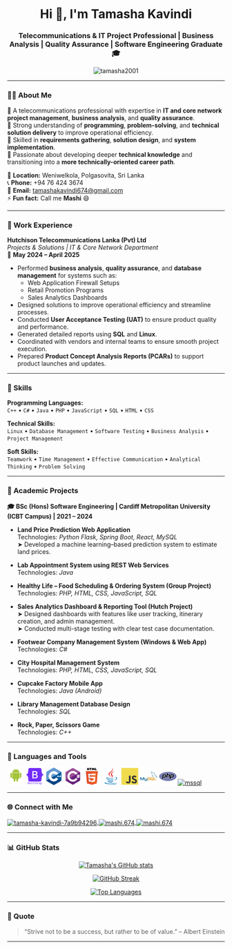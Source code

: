 <h1 align="center">Hi 👋, I'm Tamasha Kavindi</h1>
<h3 align="center">Telecommunications & IT Project Professional | Business Analysis | Quality Assurance | Software Engineering Graduate 🎓</h3>

<p align="center">
  <img src="https://komarev.com/ghpvc/?username=tamasha2001&label=Profile%20views&color=0e75b6&style=flat" alt="tamasha2001" />
</p>

---

### 👩‍💻 About Me

🔹 A telecommunications professional with expertise in **IT and core network project management**, **business analysis**, and **quality assurance**.  
🔹 Strong understanding of **programming**, **problem-solving**, and **technical solution delivery** to improve operational efficiency.  
🔹 Skilled in **requirements gathering**, **solution design**, and **system implementation**.  
🔹 Passionate about developing deeper **technical knowledge** and transitioning into a **more technically-oriented career path**.

📍 **Location:** Weniwelkola, Polgasovita, Sri Lanka  
📞 **Phone:** +94 76 424 3674  
📧 **Email:** [tamashakavindi674@gmail.com](mailto:tamashakavindi674@gmail.com)  
⚡ **Fun fact:** Call me **Mashi** 😄  

---

### 💼 Work Experience

**Hutchison Telecommunications Lanka (Pvt) Ltd**  
*Projects & Solutions | IT & Core Network Department*  
📅 **May 2024 – April 2025**

- Performed **business analysis**, **quality assurance**, and **database management** for systems such as:
  - Web Application Firewall Setups  
  - Retail Promotion Programs  
  - Sales Analytics Dashboards  
- Designed solutions to improve operational efficiency and streamline processes.  
- Conducted **User Acceptance Testing (UAT)** to ensure product quality and performance.  
- Generated detailed reports using **SQL** and **Linux**.  
- Coordinated with vendors and internal teams to ensure smooth project execution.  
- Prepared **Product Concept Analysis Reports (PCARs)** to support product launches and updates.

---

### 🧠 Skills

**Programming Languages:**  
`C++` • `C#` • `Java` • `PHP` • `JavaScript` • `SQL` • `HTML` • `CSS`

**Technical Skills:**  
`Linux` • `Database Management` • `Software Testing` • `Business Analysis` • `Project Management`

**Soft Skills:**  
`Teamwork` • `Time Management` • `Effective Communication` • `Analytical Thinking` • `Problem Solving`

---

### 🚀 Academic Projects

**🎓 BSc (Hons) Software Engineering | Cardiff Metropolitan University (ICBT Campus) | 2021 – 2024**

- **Land Price Prediction Web Application**  
  Technologies: *Python Flask, Spring Boot, React, MySQL*  
  ➤ Developed a machine learning–based prediction system to estimate land prices.

- **Lab Appointment System using REST Web Services**  
  Technologies: *Java*

- **Healthy Life – Food Scheduling & Ordering System (Group Project)**  
  Technologies: *PHP, HTML, CSS, JavaScript, SQL*

- **Sales Analytics Dashboard & Reporting Tool (Hutch Project)**  
  ➤ Designed dashboards with features like user tracking, itinerary creation, and admin management.  
  ➤ Conducted multi-stage testing with clear test case documentation.

- **Footwear Company Management System (Windows & Web App)**  
  Technologies: *C#*

- **City Hospital Management System**  
  Technologies: *PHP, HTML, CSS, JavaScript, SQL*

- **Cupcake Factory Mobile App**  
  Technologies: *Java (Android)*

- **Library Management Database Design**  
  Technologies: *SQL*

- **Rock, Paper, Scissors Game**  
  Technologies: *C++*

---

### 🧰 Languages and Tools

<p align="left">
  <a href="https://developer.android.com" target="_blank" rel="noreferrer"><img src="https://raw.githubusercontent.com/devicons/devicon/master/icons/android/android-original-wordmark.svg" alt="android" width="40" height="40"/></a>
  <a href="https://getbootstrap.com" target="_blank" rel="noreferrer"><img src="https://raw.githubusercontent.com/devicons/devicon/master/icons/bootstrap/bootstrap-plain-wordmark.svg" alt="bootstrap" width="40" height="40"/></a>
  <a href="https://www.w3schools.com/cpp/" target="_blank" rel="noreferrer"><img src="https://raw.githubusercontent.com/devicons/devicon/master/icons/cplusplus/cplusplus-original.svg" alt="cplusplus" width="40" height="40"/></a>
  <a href="https://www.w3schools.com/cs/" target="_blank" rel="noreferrer"><img src="https://raw.githubusercontent.com/devicons/devicon/master/icons/csharp/csharp-original.svg" alt="csharp" width="40" height="40"/></a>
  <a href="https://www.w3.org/html/" target="_blank" rel="noreferrer"><img src="https://raw.githubusercontent.com/devicons/devicon/master/icons/html5/html5-original-wordmark.svg" alt="html5" width="40" height="40"/></a>
  <a href="https://www.java.com" target="_blank" rel="noreferrer"><img src="https://raw.githubusercontent.com/devicons/devicon/master/icons/java/java-original.svg" alt="java" width="40" height="40"/></a>
  <a href="https://developer.mozilla.org/en-US/docs/Web/JavaScript" target="_blank" rel="noreferrer"><img src="https://raw.githubusercontent.com/devicons/devicon/master/icons/javascript/javascript-original.svg" alt="javascript" width="40" height="40"/></a>
  <a href="https://www.mysql.com/" target="_blank" rel="noreferrer"><img src="https://raw.githubusercontent.com/devicons/devicon/master/icons/mysql/mysql-original-wordmark.svg" alt="mysql" width="40" height="40"/></a>
  <a href="https://www.php.net" target="_blank" rel="noreferrer"><img src="https://raw.githubusercontent.com/devicons/devicon/master/icons/php/php-original.svg" alt="php" width="40" height="40"/></a>
  <a href="https://www.microsoft.com/en-us/sql-server" target="_blank" rel="noreferrer"><img src="https://www.svgrepo.com/show/303229/microsoft-sql-server-logo.svg" alt="mssql" width="40" height="40"/></a>
</p>

---

### 🌐 Connect with Me

<p align="left">
  <a href="https://linkedin.com/in/tamasha-kavindi-7a9b94296" target="blank">
    <img align="center" src="https://raw.githubusercontent.com/rahuldkjain/github-profile-readme-generator/master/src/images/icons/Social/linked-in-alt.svg" alt="tamasha-kavindi-7a9b94296" height="30" width="40" />
  </a>
  <a href="https://instagram.com/mashi.674" target="blank">
    <img align="center" src="https://raw.githubusercontent.com/rahuldkjain/github-profile-readme-generator/master/src/images/icons/Social/instagram.svg" alt="mashi.674" height="30" width="40" />
  </a>
   <a href="https://www.facebook.com/share/1CchXKD6c7/" target="blank">
    <img align="center" src="https://raw.githubusercontent.com/rahuldkjain/github-profile-readme-generator/master/src/images/icons/Social/facebook.svg" alt="mashi.674" height="30" width="40" />
  </a>
</p>

---

### 📊 GitHub Stats

<p align="center">
  <a href="https://github.com/tamasha2001">
    <img src="https://github-readme-stats.vercel.app/api?username=tamasha2001&show_icons=true&theme=tokyonight" alt="Tamasha's GitHub stats" />
  </a>
</p>

<p align="center">
  <a href="https://github.com/tamasha2001">
    <img src="https://github-readme-streak-stats.herokuapp.com/?user=tamasha2001&theme=tokyonight" alt="GitHub Streak" />
  </a>
</p>

<p align="center">
  <a href="https://github.com/tamasha2001">
    <img src="https://github-readme-stats.vercel.app/api/top-langs/?username=tamasha2001&layout=compact&theme=tokyonight" alt="Top Languages" />
  </a>
</p>

---

### 💬 Quote
> “Strive not to be a success, but rather to be of value.” – Albert Einstein

---
